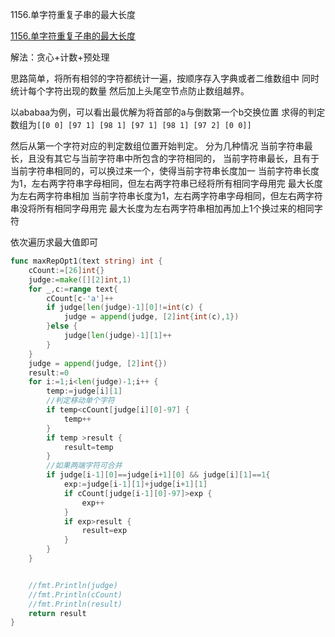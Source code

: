 1156.单字符重复子串的最大长度

[1156.单字符重复子串的最大长度](https://leetcode-cn.com/problems/swap-for-longest-repeated-character-substring/)

解法：贪心+计数+预处理

思路简单，将所有相邻的字符都统计一遍，按顺序存入字典或者二维数组中
同时统计每个字符出现的数量
然后加上头尾空节点防止数组越界。

以ababaa为例，可以看出最优解为将首部的a与倒数第一个b交换位置
求得的判定数组为```[[0 0] [97 1] [98 1] [97 1] [98 1] [97 2] [0 0]]```

然后从第一个字符对应的判定数组位置开始判定。
分为几种情况
当前字符串最长，且没有其它与当前字符串中所包含的字符相同的，
当前字符串最长，且有于当前字符串相同的，可以换过来一个，使得当前字符串长度加一
当前字符串长度为1，左右两字符串字母相同，但左右两字符串已经将所有相同字母用完
最大长度为左右两字符串相加
当前字符串长度为1，左右两字符串字母相同，但左右两字符串没将所有相同字母用完
最大长度为左右两字符串相加再加上1个换过来的相同字符

依次遍历求最大值即可

```go
func maxRepOpt1(text string) int {
    cCount:=[26]int{}
    judge:=make([][2]int,1)
    for _,c:=range text{
        cCount[c-'a']++
        if judge[len(judge)-1][0]!=int(c) {
            judge = append(judge, [2]int{int(c),1})
        }else {
            judge[len(judge)-1][1]++
        }
    }
    judge = append(judge, [2]int{})
    result:=0
    for i:=1;i<len(judge)-1;i++ {
        temp:=judge[i][1]
        //判定移动单个字符
        if temp<cCount[judge[i][0]-97] {
            temp++
        }
        if temp >result {
            result=temp
        }
        //如果两端字符可合并
        if judge[i-1][0]==judge[i+1][0] && judge[i][1]==1{
            exp:=judge[i-1][1]+judge[i+1][1]
            if cCount[judge[i-1][0]-97]>exp {
                exp++
            }
            if exp>result {
                result=exp
            }
        }
    }


    //fmt.Println(judge)
    //fmt.Println(cCount)
    //fmt.Println(result)
    return result
}
```
